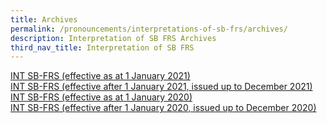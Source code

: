 ```yaml
---
title: Archives
permalink: /pronouncements/interpretations-of-sb-frs/archives/
description: Interpretation of SB FRS Archives
third_nav_title: Interpretation of SB FRS
---
```

[INT SB-FRS (effective as at 1 January 2021)](/pronouncements/int-sb-frs/archives/2021/effective-as-at-1-january-2021/)  
[INT SB-FRS (effective after 1 January 2021, issued up to December 2021)](/pronouncements/int-sb-frs/archives/2021/effective-after-1-january-2021-issued-up-to-december-2021/)  
[INT SB-FRS (effective as at 1 January 2020)](/pronouncements/int-sb-frs/archives/2020/effective-as-at-1-january-2020/)  
[INT SB-FRS (effective after 1 January 2020, issued up to December 2020)](/pronouncements/int-sb-frs/archives/2020/effective-after-1-january-2020-issued-up-to-december-2020/)